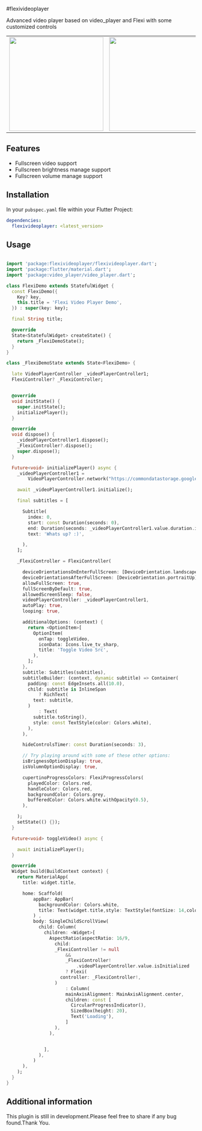 #flexivideoplayer

Advanced video player based on video_player and Flexi with some customized controls

<table>
   <tr>
      <td>
         <img width="250px" src="https://raw.githubusercontent.com/Dharini17/flexivideoplayer/assets/potrait.png">
      </td>
      <td>
         <img width="250px" src="https://raw.githubusercontent.com/Dharini17/flexivideoplayer/assets/landscap.png">
      </td>
    </tr>	
</table>

## Features

- Fullscreen video support
- Fullscreen brightness manage support
- Fullscreen volume manage support

## Installation

In your `pubspec.yaml` file within your Flutter Project:

```yaml
dependencies:
  flexivideoplayer: <latest_version>
```

## Usage


```dart

import 'package:flexivideoplayer/flexivideoplayer.dart';
import 'package:flutter/material.dart';
import 'package:video_player/video_player.dart';

class FlexiDemo extends StatefulWidget {
  const FlexiDemo({
    Key? key,
    this.title = 'Flexi Video Player Demo',
  }) : super(key: key);

  final String title;

  @override
  State<StatefulWidget> createState() {
    return _FlexiDemoState();
  }
}

class _FlexiDemoState extends State<FlexiDemo> {

  late VideoPlayerController _videoPlayerController1;
  FlexiController? _FlexiController;


  @override
  void initState() {
    super.initState();
    initializePlayer();
  }

  @override
  void dispose() {
    _videoPlayerController1.dispose();
    _FlexiController?.dispose();
    super.dispose();
  }

  Future<void> initializePlayer() async {
    _videoPlayerController1 =
        VideoPlayerController.network("https://commondatastorage.googleapis.com/gtv-videos-bucket/sample/BigBuckBunny.mp4");

    await _videoPlayerController1.initialize();

    final subtitles = [

      Subtitle(
        index: 0,
        start: const Duration(seconds: 0),
        end: Duration(seconds: _videoPlayerController1.value.duration.inSeconds),
        text: 'Whats up? :)',

      ),
    ];

    _FlexiController = FlexiController(

      deviceOrientationsOnEnterFullScreen: [DeviceOrientation.landscapeLeft,DeviceOrientation.landscapeRight],
      deviceOrientationsAfterFullScreen: [DeviceOrientation.portraitUp],
      allowFullScreen: true,
      fullScreenByDefault: true,
      allowedScreenSleep: false,
      videoPlayerController: _videoPlayerController1,
      autoPlay: true,
      looping: true,

      additionalOptions: (context) {
        return <OptionItem>[
          OptionItem(
            onTap: toggleVideo,
            iconData: Icons.live_tv_sharp,
            title: 'Toggle Video Src',
          ),
        ];
      },
      subtitle: Subtitles(subtitles),
      subtitleBuilder: (context, dynamic subtitle) => Container(
        padding: const EdgeInsets.all(10.0),
        child: subtitle is InlineSpan
            ? RichText(
          text: subtitle,
        )
            : Text(
          subtitle.toString(),
          style: const TextStyle(color: Colors.white),
        ),
      ),

      hideControlsTimer: const Duration(seconds: 3),

      // Try playing around with some of these other options:
      isBrignessOptionDisplay: true,
      isVolumnOptionDisplay: true,

      cupertinoProgressColors: FlexiProgressColors(
        playedColor: Colors.red,
        handleColor: Colors.red,
        backgroundColor: Colors.grey,
        bufferedColor: Colors.white.withOpacity(0.5),
      ),

    );
    setState(() {});
  }

  Future<void> toggleVideo() async {

    await initializePlayer();
  }

  @override
  Widget build(BuildContext context) {
    return MaterialApp(
      title: widget.title,

      home: Scaffold(
          appBar: AppBar(
            backgroundColor: Colors.white,
            title: Text(widget.title,style: TextStyle(fontSize: 14,color: Colors.black),),
          ) ,
          body: SingleChildScrollView(
            child: Column(
              children: <Widget>[
                AspectRatio(aspectRatio: 16/9,
                  child:
                  _FlexiController != null
                      &&
                      _FlexiController!
                          .videoPlayerController.value.isInitialized
                      ? Flexi(
                    controller: _FlexiController!,
                  )
                      : Column(
                      mainAxisAlignment: MainAxisAlignment.center,
                      children: const [
                        CircularProgressIndicator(),
                        SizedBox(height: 20),
                        Text('Loading'),
                      ]
                  ),
                ),


              ],
            ),
          )
      ),
    );
  }
}


```

## Additional information

This plugin is still in development.Please feel free to share if any bug found.Thank You.